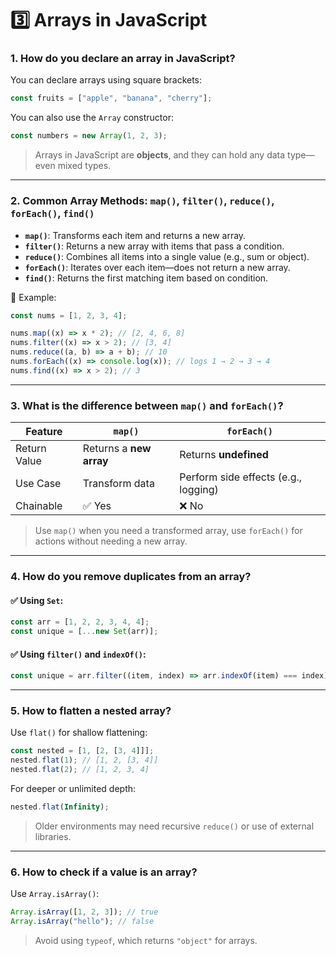 # 3️⃣ Arrays in JavaScript

### 1. How do you declare an array in JavaScript?

You can declare arrays using square brackets:

```javascript
const fruits = ["apple", "banana", "cherry"];
```

You can also use the `Array` constructor:

```javascript
const numbers = new Array(1, 2, 3);
```

> Arrays in JavaScript are **objects**, and they can hold any data type—even mixed types.

---

### 2. Common Array Methods: `map()`, `filter()`, `reduce()`, `forEach()`, `find()`

- **`map()`**: Transforms each item and returns a new array.
- **`filter()`**: Returns a new array with items that pass a condition.
- **`reduce()`**: Combines all items into a single value (e.g., sum or object).
- **`forEach()`**: Iterates over each item—does not return a new array.
- **`find()`**: Returns the first matching item based on condition.

📌 Example:

```javascript
const nums = [1, 2, 3, 4];

nums.map((x) => x * 2); // [2, 4, 6, 8]
nums.filter((x) => x > 2); // [3, 4]
nums.reduce((a, b) => a + b); // 10
nums.forEach((x) => console.log(x)); // logs 1 → 2 → 3 → 4
nums.find((x) => x > 2); // 3
```

---

### 3. What is the difference between `map()` and `forEach()`?

| Feature      | `map()`                 | `forEach()`                          |
| ------------ | ----------------------- | ------------------------------------ |
| Return Value | Returns a **new array** | Returns **undefined**                |
| Use Case     | Transform data          | Perform side effects (e.g., logging) |
| Chainable    | ✅ Yes                  | ❌ No                                |

> Use `map()` when you need a transformed array, use `forEach()` for actions without needing a new array.

---

### 4. How do you remove duplicates from an array?

#### ✅ Using `Set`:

```javascript
const arr = [1, 2, 2, 3, 4, 4];
const unique = [...new Set(arr)];
```

#### ✅ Using `filter()` and `indexOf()`:

```javascript
const unique = arr.filter((item, index) => arr.indexOf(item) === index);
```

---

### 5. How to flatten a nested array?

Use `flat()` for shallow flattening:

```javascript
const nested = [1, [2, [3, 4]]];
nested.flat(1); // [1, 2, [3, 4]]
nested.flat(2); // [1, 2, 3, 4]
```

For deeper or unlimited depth:

```javascript
nested.flat(Infinity);
```

> Older environments may need recursive `reduce()` or use of external libraries.

---

### 6. How to check if a value is an array?

Use `Array.isArray()`:

```javascript
Array.isArray([1, 2, 3]); // true
Array.isArray("hello"); // false
```

> Avoid using `typeof`, which returns `"object"` for arrays.
